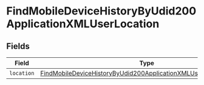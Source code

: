 # FindMobileDeviceHistoryByUdid200ApplicationXMLUserLocation


## Fields

| Field                                                                                                                                                               | Type                                                                                                                                                                | Required                                                                                                                                                            | Description                                                                                                                                                         |
| ------------------------------------------------------------------------------------------------------------------------------------------------------------------- | ------------------------------------------------------------------------------------------------------------------------------------------------------------------- | ------------------------------------------------------------------------------------------------------------------------------------------------------------------- | ------------------------------------------------------------------------------------------------------------------------------------------------------------------- |
| `location`                                                                                                                                                          | [FindMobileDeviceHistoryByUdid200ApplicationXMLUserLocationLocation](../../models/operations/findmobiledevicehistorybyudid200applicationxmluserlocationlocation.md) | :heavy_minus_sign:                                                                                                                                                  | N/A                                                                                                                                                                 |